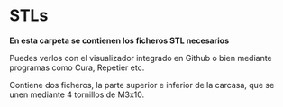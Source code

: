 # STLs

**En esta carpeta se contienen los ficheros STL necesarios**

Puedes verlos con el visualizador integrado en Github o bien mediante programas como Cura, Repetier etc.

Contiene dos ficheros, la parte superior e inferior de la carcasa, que se unen mediante 4 tornillos de M3x10.


